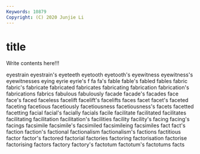 ```yaml
---
Keywords: 10879
Copyright: (C) 2020 Junjie Li
---
```


# title

Write contents here!!!
 
eyestrain 
eyestrain's 
eyeteeth 
eyetooth 
eyetooth's 
eyewitness
eyewitness's 
eyewitnesses 
eying 
eyrie 
eyrie's 
f 
fa 
fa's 
fable 
fable's
fabled 
fables 
fabric 
fabric's 
fabricate 
fabricated 
fabricates 
fabricating 
fabrication 
fabrication's
fabrications 
fabrics 
fabulous 
fabulously 
facade 
facade's 
facades 
face 
face's 
faced
faceless 
facelift 
facelift's 
facelifts 
faces 
facet 
facet's 
faceted 
faceting 
facetious
facetiously 
facetiousness 
facetiousness's 
facets 
facetted 
facetting 
facial 
facial's 
facially 
facials
facile 
facilitate 
facilitated 
facilitates 
facilitating 
facilitation 
facilitation's 
facilities 
facility 
facility's
facing 
facing's 
facings 
facsimile 
facsimile's 
facsimiled 
facsimileing 
facsimiles 
fact 
fact's
faction 
faction's 
factional 
factionalism 
factionalism's 
factions 
factitious 
factor 
factor's 
factored
factorial 
factories 
factoring 
factorisation 
factorise 
factorising 
factors 
factory 
factory's 
factotum
factotum's 
factotums 
facts 
